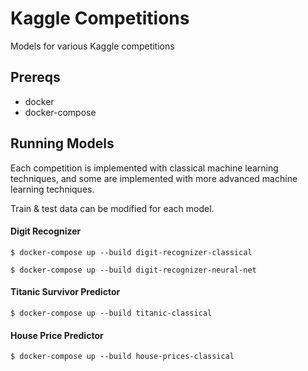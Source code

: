 # Kaggle Competitions
Models for various Kaggle competitions

## Prereqs
  - docker
  - docker-compose
  
## Running Models

Each competition is implemented with classical machine learning techniques, and some are implemented with more advanced machine learning techniques.

Train & test data can be modified for each model.


#### Digit Recognizer

```
$ docker-compose up --build digit-recognizer-classical
```

```
$ docker-compose up --build digit-recognizer-neural-net
```

#### Titanic Survivor Predictor

```
$ docker-compose up --build titanic-classical
```

#### House Price Predictor

```
$ docker-compose up --build house-prices-classical
```
